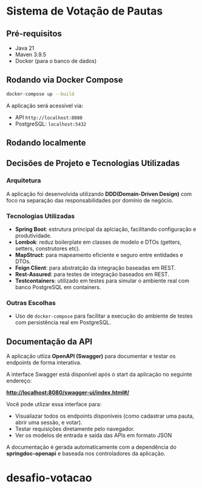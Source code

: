 # Sistema de Votação de Pautas

## Pré-requisitos
 - Java 21
 - Maven 3.9.5
 - Docker (para o banco de dados)

## Rodando via Docker Compose

```bash
docker-compose up --build
```

A aplicação será acessível via:
- API `http://localhost:8080`
- PostgreSQL: `localhost:5432`

## Rodando localmente

## Decisões de Projeto e Tecnologias Utilizadas

### Arquitetura
A aplicação foi desenvolvida utilizando **DDD(Domain-Driven Design)** com foco na separação das responsabilidades por domínio de negócio.

### Tecnologias Utilizadas
- **Spring Boot**: estrutura principal da aplciação, facilitando configuração e produtividade.
- **Lombok**: reduz boilerplate em classes de modelo e DTOs (getters, setters, construtores etc).
- **MapStruct**: para mapeamento eficiente e seguro entre entidades e DTOs.
- **Feign Client**: para abstratção da integração baseadas em REST.
- **Rest-Assured**: para testes de integração baseados em REST.
- **Testcontainers**: utilizado em testes para simular o ambiente real com banco PostgreSQL em containers.

### Outras Escolhas
- Uso de `docker-compose` para facilitar a execução do ambiente de testes com persistência real em PostgreSQL.

## Documentação da API
A aplicação utliza **OpenAPI (Swagger)** para documentar e testar os endpoints de forma interativa.

A interface Swagger está disponível após o start da aplicação no seguinte endereço:

**[http://localhost:8080/swagger-ui/index.html#/](http://localhost:8080/swagger-ui/index.html#/)**

Você pode utlizar essa interface para:
- Visualiazar todos os endpoints disponíveis (como cadastrar uma pauta, abrir uma sessão, e votar).
- Testar requisições diretamente pelo navegador.
- Ver os modelos de entrada e saída das APIs em formato JSON

A documentação é gerada automaticamente com a dependência do **springdoc-openapi** e baseada nos controladores da aplicação.

# desafio-votacao
